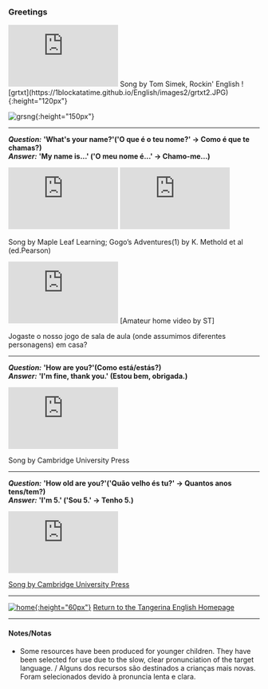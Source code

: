 ### Greetings   
<!---->  

<iframe width="220" height="124" src="https://www.youtube.com/embed/nADEef0Z7Ss" title="YouTube video player" frameborder="0" allow="accelerometer; autoplay; clipboard-write; encrypted-media; gyroscope; picture-in-picture" allowfullscreen></iframe> Song by Tom Simek, Rockin' English   
![grtxt](https://1blockatatime.github.io/English/images2/grtxt2.JPG){:height="120px"}  

![grsng](https://1blockatatime.github.io/English/images2/greetings_song.png){:height="150px"}  

***

***Question:*** **'What's your name?'('O que é o teu nome?' -> Como é que te chamas?)**  
***Answer:*** **'My name is…' ('O meu nome é...' -> Chamo-me...)**  

<iframe width="220" height="124" src="https://www.youtube.com/embed/Uv1JkBL5728" frameborder="0" allow="accelerometer; autoplay; encrypted-media; gyroscope; picture-in-picture" allowfullscreen></iframe> <iframe width="220" height="124" src="https://www.youtube.com/embed/9R5-W3bMX4E" frameborder="0" allow="accelerometer; autoplay; encrypted-media; gyroscope; picture-in-picture" allowfullscreen></iframe>   

Song by Maple Leaf Learning; Gogo’s Adventures(1) by K. Methold et al (ed.Pearson)   
<!--[Song by Maple Leaf Learning](https://www.youtube.com/embed/Uv1JkBL5728); [Gogo’s Adventures (1) by Ken Methold et al (ed. Pearson)](https://www.youtube.com/embed/9R5-W3bMX4E)-->

<iframe width="220" height="124" src="https://www.youtube.com/embed/Z2ePENbnwus" title="YouTube video player" frameborder="0" allow="accelerometer; autoplay; clipboard-write; encrypted-media; gyroscope; picture-in-picture" allowfullscreen></iframe>  
[Amateur home video by ST]  

Jogaste o nosso jogo de sala de aula (onde assumimos diferentes personagens) em casa?  

***

***Question:*** **'How are you?'(Como está/estás?)**  
***Answer:*** **'I'm fine, thank you.' (Estou bem, obrigada.)**  

<iframe width="220" height="124" src="https://www.youtube.com/embed/LxhOv3KnfA8" frameborder="0" allow="accelerometer; autoplay; clipboard-write; encrypted-media; gyroscope; picture-in-picture" allowfullscreen></iframe>  

Song by Cambridge University Press  

***

***Question:*** **'How old are you?'('Quão velho és tu?' -> Quantos anos tens/tem?)**  
***Answer:*** **'I'm 5.' ('Sou 5.' -> Tenho 5.)**  

<iframe width="220" height="124" src="https://www.youtube.com/embed/--O_H6PU0ZA" frameborder="0" allow="accelerometer; autoplay; clipboard-write; encrypted-media; gyroscope; picture-in-picture" allowfullscreen></iframe>  

[Song by Cambridge University Press](https://www.youtube.com/embed/LxhOv3KnfA8)  

***
[![home](https://1blockatatime.github.io/English/images/home.png){:height="60px"}](https://tangerina-pt.github.io/English) [Return to the Tangerina English Homepage](https://tangerina-pt.github.io/English)

***

#### Notes/Notas
* Some resources have been produced for younger children. They have been selected for use due to the slow, clear pronunciation of the target language. / Alguns dos recursos são destinados a crianças mais novas. Foram selecionados devido à pronuncia lenta e clara.
